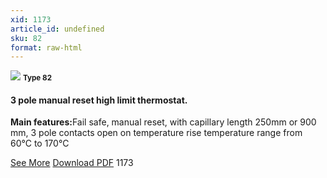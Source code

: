 ```yaml
---
xid: 1173
article_id: undefined
sku: 82
format: raw-html
---
```

 <img src="./1173/82.jpg" class="card-imgs mb-2">
 <small class="text-grey mb-2"><b>Type 82</b> </small>
 <h4>3 pole manual reset high limit thermostat.</h4>
 <p><b>Main features:</b>Fail safe, manual reset, with capillary length 250mm or 900 mm, 3 pole contacts open on temperature rise temperature range from 60&#xB0;C to 170&#xB0;C</p>
 <div class="btns">
 <a href="../en/3_pole_manual_reset_high_limit_thermostat-82.html" class="btn-red">See More</a>
 <a href="../en/pdf/1-63Three pole manual reset high limit, fail safe Type 8220130603.pdf" target="_blank" class="btn-red">Download PDF</a>
 <!-- <a href="http://www.ultimheat.com/cat1.html" target="_blank" class="access-link"> Access full catalogue <i class="fa fa-external-link" aria-hidden="true"></i> </a> -->
 <span class="number-btn">1173</span>
 </div>
 